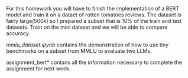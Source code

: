 For this homework you will have to finish the implementation of a BERT model and train it on a dataet of rotten tomatoes reviews. The dataset is fairly large(500k) 
so I prepared a subset that is 10% of the train and test datasets. Train on the mini dataset and we will be able to compare accuracy. 

*mmlu_dataset.ipynb* contains the demonstration of how to use tiny benchmarks on a subset from MMLU to evaluate two LLMs.

assignment_bert* contans all the information necessary to complete the assignment for next week.
